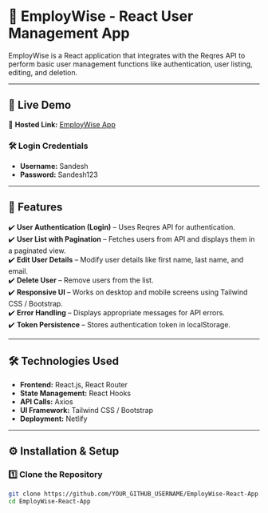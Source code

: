 # 📌 EmployWise - React User Management App  

EmployWise is a React application that integrates with the Reqres API to perform basic user management functions like authentication, user listing, editing, and deletion.  

---

## 🚀 Live Demo  
🔗 **Hosted Link:** [EmployWise App](https://globalgrp.netlify.app/)  

### 🛠️ Login Credentials  
- **Username:** Sandesh  
- **Password:** Sandesh123  

---

## 📌 Features  
✔️ **User Authentication (Login)** – Uses Reqres API for authentication.  
✔️ **User List with Pagination** – Fetches users from API and displays them in a paginated view.  
✔️ **Edit User Details** – Modify user details like first name, last name, and email.  
✔️ **Delete User** – Remove users from the list.  
✔️ **Responsive UI** – Works on desktop and mobile screens using Tailwind CSS / Bootstrap.  
✔️ **Error Handling** – Displays appropriate messages for API errors.  
✔️ **Token Persistence** – Stores authentication token in localStorage.  

---

## 🛠️ Technologies Used  
- **Frontend:** React.js, React Router  
- **State Management:** React Hooks  
- **API Calls:** Axios  
- **UI Framework:** Tailwind CSS / Bootstrap  
- **Deployment:** Netlify  

---

## ⚙️ Installation & Setup  

### 1️⃣ Clone the Repository  
```sh
git clone https://github.com/YOUR_GITHUB_USERNAME/EmployWise-React-App.git
cd EmployWise-React-App
